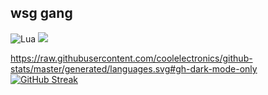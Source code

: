 ## wsg gang
![Lua](https://img.shields.io/badge/lua-%232C2D72.svg?style=for-the-badge&logo=lua&logoColor=white)
<img src="https://img.shields.io/badge/VSCode-0078D4?style=for-the-badge&logo=visual%20studio%20code&logoColor=white"/>

https://raw.githubusercontent.com/coolelectronics/github-stats/master/generated/languages.svg#gh-dark-mode-only
[![GitHub Streak](http://github-readme-streak-stats.herokuapp.com?user=baiyo&theme=github-dark&hide_border=true&background=161B22)](https://git.io/streak-stats)
